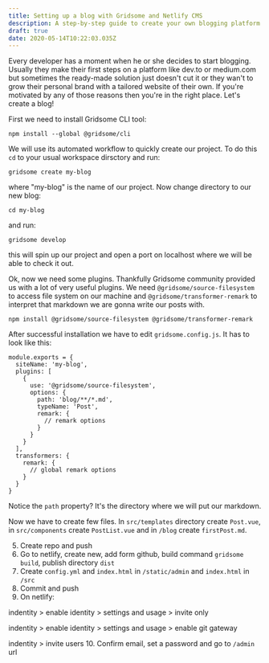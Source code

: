 ```yaml
---
title: Setting up a blog with Gridsome and Netlify CMS
description: A step-by-step guide to create your own blogging platform from scratch.
draft: true
date: 2020-05-14T10:22:03.035Z
---
```

Every developer has a moment when he or she decides to start blogging. Usually they make their first steps on a platform like dev.to or medium.com but sometimes the ready-made solution just doesn't cut it or they wan't to grow their personal brand with a tailored website of their own. If you're motivated by any of those reasons then you're in the right place. Let's create a blog!

First we need to install Gridsome CLI tool:

```
npm install --global @gridsome/cli
```

We will use its automated workflow to quickly create our project. To do this `cd` to your usual workspace dirsctory and run:

```
gridsome create my-blog
```

where "my-blog" is the name of our project. Now change directory to our new blog:

```
cd my-blog
```

and run:

```
gridsome develop
```

this will spin up our project and open a port on localhost where we will be able to check it out.

Ok, now we need some plugins. Thankfully Gridsome community provided us with a lot of very useful plugins. We need `@gridsome/source-filesystem` to access file system on our machine and `@gridsome/transformer-remark` to interpret that markdown we are gonna write our posts with.

```
npm install @gridsome/source-filesystem @gridsome/transformer-remark
```

After successful installation we have to edit `gridsome.config.js`. It has to look like this:

```
module.exports = {
  siteName: 'my-blog',
  plugins: [
    {
      use: '@gridsome/source-filesystem',
      options: {
        path: 'blog/**/*.md',
        typeName: 'Post',
        remark: {
          // remark options
        }
      }
    }
  ],
  transformers: {
    remark: {
      // global remark options
    }
  }
}
```
Notice the `path` property? It's the directory where we will put our markdown.

Now we have to create few files. In `src/templates` directory create `Post.vue`, in `src/components` create `PostList.vue` and in `/blog` create `firstPost.md`.



5. Create repo and push
6. Go to netlify, create new, add form github, build command `gridsome build`, publish directory `dist`
7. Create `config.yml` and `index.html` in `/static/admin` and `index.html` in `/src`
8. Commit and push
9. On netlify:

indentity > enable identity > settings and usage > invite only 

indentity > enable identity > settings and usage > enable git gateway

indentity > invite users
10. Confirm email, set a password and go to `/admin` url